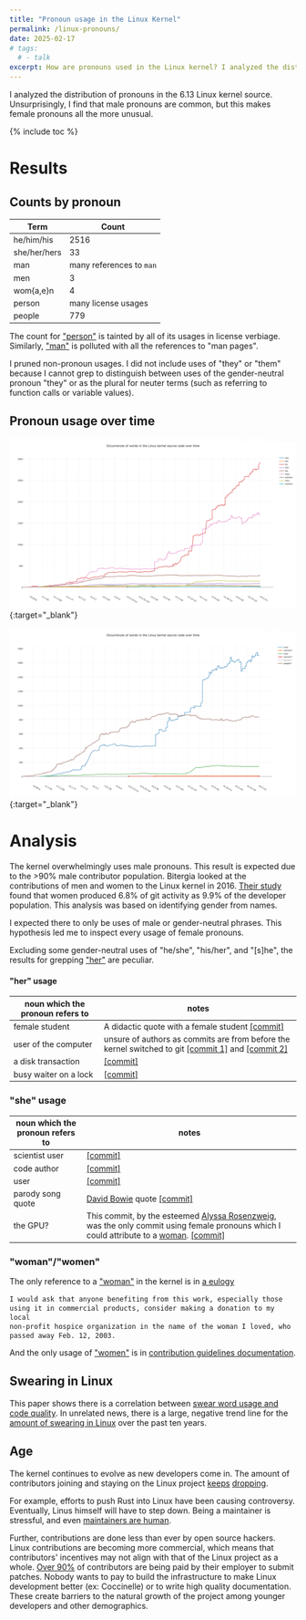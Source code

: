 ```yaml
---
title: "Pronoun usage in the Linux Kernel"
permalink: /linux-pronouns/
date: 2025-02-17
# tags:
  # - talk
excerpt: How are pronouns used in the Linux kernel? I analyzed the distribution of pronouns in the 6.13 Linux kernel source. Unsurprisingly, I find that male pronouns are common, but this makes female pronouns all the more unusual.
---
```


I analyzed the distribution of pronouns in the 6.13 Linux kernel source. Unsurprisingly, I find that male pronouns are common, but this makes female pronouns all the more unusual.

{% include toc %}

# Results

## Counts by pronoun

| Term | Count |
|------------|------|
| he/him/his | 2516 |
| she/her/hers | 33 | 
| man | many references to `man` |
| men | 3 |
| wom{a,e}n | 4 |
| person | many license usages |
| people | 779 |

The count for ["person"](https://livegrep.com/search/linux?q=file%3A%5C.c%24%20%5Cb%5CW*person%5CW*%5Cb&fold_case=auto&regex=true&context=true) is tainted by all of its usages in license verbiage. Similarly, ["man"](https://livegrep.com/search/linux?q=%5Cb%5CW*man%5CW*%5Cb&fold_case=auto&regex=true&context=true) is polluted with all the references to "man pages".

I pruned non-pronoun usages. I did not include uses of "they" or "them" because I cannot grep to distinguish between uses of the gender-neutral pronoun "they" or as the plural for neuter terms (such as referring to function calls or variable values).

## Pronoun usage over time

[![pronouns over time in Linux source](/images/pronouns/graph2.png)](https://www.vidarholen.net/contents/wordcount/#she,her,hers,he,him,his,man,woman,men,women){:target="_blank"}

[![pronouns over time in Linux source](/images/pronouns/graph1.png)](https://www.vidarholen.net/contents/wordcount/#man,woman*,men,women*,person*,people*){:target="_blank"}


# Analysis

The kernel overwhelmingly uses male pronouns. This result is expected due to the >90% male contributor population. Bitergia looked at the contributions of men and women to the Linux kernel in 2016. [Their study](https://bitergia.com/blog/reports/gender-diversity-analysis-of-the-linux-kernel-technical-contributions/) found that women produced 6.8% of git activity as 9.9% of the developer population. This analysis was  based on identifying gender from names. 

I expected there to only be uses of male or gender-neutral phrases. This hypothesis led me to inspect every usage of female pronouns.

Excluding some gender-neutral uses of "he/she", "his/her", and "[s]he", the results for grepping ["her"](https://livegrep.com/search/linux?q=%5Cb%5CW*her%5CW*%5Cb%20max_matches%3A1000&fold_case=auto&regex=true&context=true) are peculiar.

#### "her" usage

| noun which the pronoun refers to | notes |
|------------|------|
| female student | A didactic quote with a female student [[commit]](https://github.com/torvalds/linux/blob/v6.13/Documentation/process/howto.rst?plain=1#L554) |
| user of the computer | unsure of authors as commits are from before the kernel switched to git [[commit 1]](https://github.com/torvalds/linux/blob/v6.13/drivers/video/fbdev/aty/mach64_ct.c#L512) and [[commit 2]](https://github.com/torvalds/linux/blob/v6.13/net/bridge/netfilter/ebtables.c#L1070) |
| a disk transaction | [[commit]](https://github.com/torvalds/linux/blob/v6.13/fs/jfs/jfs_logmgr.c#L881) |
| busy waiter on a lock | [[commit]](https://github.com/torvalds/linux/blob/v6.13/kernel/printk/printk.c#L1935) |

### "she" usage

| noun which the pronoun refers to | notes |
|------------|------|
| scientist user | [[commit]](https://github.com/torvalds/linux/blob/v6.13/Documentation/admin-guide/LSM/Smack.rst?plain=1#L501) |
| code author | [[commit]](https://github.com/torvalds/linux/blob/v6.13/Documentation/watchdog/pcwd-watchdog.rst?plain=1#L68) |
| user | [[commit]](https://github.com/torvalds/linux/blob/v6.13/drivers/usb/gadget/function/u_fs.h#L222) |
| parody song quote | [David Bowie](https://www.phrases.org.uk/bulletin_board/47/messages/84.html) quote [[commit]](https://github.com/torvalds/linux/blob/v6.13/arch/sparc/kernel/wuf.S#L204) |
| the GPU? | This commit, by the esteemed [Alyssa Rosenzweig](https://rosenzweig.io/), was the only commit using female pronouns which I could attribute to a [woman](https://rosenzweig.io/blog/growing-up-alyssa.html). [[commit]](https://github.com/torvalds/linux/blame/v6.13/drivers/gpu/drm/panfrost/panfrost_issues.h#L113) |

### "woman"/"women"

The only reference to a ["woman"](https://livegrep.com/search/linux?q=%5Cb%5CW*woman%5CW*%5Cb&fold_case=auto&regex=true&context=true) in the kernel is in [a eulogy](https://github.com/torvalds/linux/blob/ffd294d346d185b70e28b1a28abe367bbfe53c04/lib/decompress_bunzip2.c#L23-L39)
```
I would ask that anyone benefiting from this work, especially those
using it in commercial products, consider making a donation to my local
non-profit hospice organization in the name of the woman I loved, who
passed away Feb. 12, 2003.
```

And the only usage of ["women"](https://livegrep.com/search/linux?q=%5Cb%5CW*women%5CW*%5Cb&fold_case=auto&regex=true&context=true) is in [contribution guidelines documentation](https://github.com/torvalds/linux/blob/ffd294d346d185b70e28b1a28abe367bbfe53c04/Documentation/process/howto.rst?plain=1#L506).

## Swearing in Linux

This paper shows there is a correlation between [swear word usage and code quality](https://cme.h-its.org/exelixis/pubs/JanThesis.pdf). In unrelated news, there is a large, negative trend line for the [amount of swearing in Linux](https://www.vidarholen.net/contents/wordcount/#fuck*,shit*,damn*,idiot*,retard*) over the past ten years.

## Age

The kernel continues to evolve as new developers come in. The amount of contributors joining and staying on the Linux project [keeps](https://bitergia.com/blog/opensource/demographics-of-linux-kernel-developers-how-old-are-they/) [dropping](https://www.zdnet.com/article/graying-linux-developers-look-for-new-blood/).

For example, efforts to push Rust into Linux have been causing controversy. Eventually, Linus himself will have to step down. Being a maintainer is stressful, and even [maintainers are human](https://www.redox-os.org/news/open-source-mental-health/).

Further, contributions are done less than ever by open source hackers. Linux contributions are becoming more commercial, which means that contributors' incentives may not align with that of the Linux project as a whole. [Over 90%](https://www.linuxfoundation.org/blog/blog/jonathan-corbet-on-linux-kernel-contributions-community-and-core-needs) of contributors are being paid by their employer to submit patches. Nobody wants to pay to build the infrastructure to make Linux development better (ex: Coccinelle) or to write high quality documentation. These create barriers to the natural growth of the project among younger developers and other demographics.
